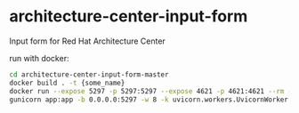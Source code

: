 # architecture-center-input-form
Input form for Red Hat Architecture Center

run with docker:   
```bash
cd architecture-center-input-form-master
docker build . -t {some_name}
docker run --expose 5297 -p 5297:5297 --expose 4621 -p 4621:4621 --rm -it {some_name}:latest
gunicorn app:app -b 0.0.0.0:5297 -w 8 -k uvicorn.workers.UvicornWorker & yarn dev
```